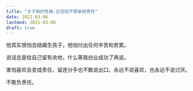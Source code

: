 ```yaml
---
title: "关于他的性格-怂包加不想承担责任"
date: 2021-03-06
lastmod: 2021-03-06
draft: true
---
```


他其实很怕去结婚生孩子，他怕付出任何辛苦和劳累。

说话总是给自己留有余地，什么等我创业成功了再说。

害怕喜欢会变成责任，留连分手也不敢说出口。永远不说喜欢，也永远不说讨厌。

不敢负责任。